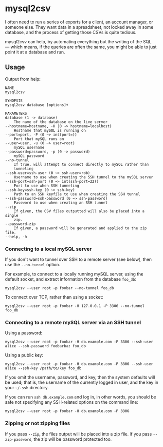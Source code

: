 # mysql2csv

I often need to run a series of exports for a client, an account
manager, or someone else. They want data in a spreadsheet, not locked
away in some database, and the process of getting those CSVs is quite
tedious.

mysql2csv can help, by automating everything but the writing of the SQL
— which means, if the queries are often the same, you might be able to
just point it at a database and run.

## Usage

Output from help:

	NAME
	mysql2csv

	SYNOPSIS
	mysql2csv database [options]+

	PARAMETERS
	database (1 -> database)
		The name of the database on the live server
	--hostname=hostname, -H (0 ~> hostname=localhost)
		Hostname that mySQL is running on
	--port=port, -P (0 ~> int(port=))
		Port that mySQL runs on
	--user=user, -u (0 ~> user=root)
		mySQL username
	--password=password, -p (0 -> password)
		mySQL password
	--no-tunnel
		If true, will attempt to connect directly to mySQL rather than
		tunneling
	--ssh-user=ssh-user (0 ~> ssh-user=rob)
		Username to use when creating the SSH tunnel to the mySQL server
	--ssh-port=ssh-port (0 ~> int(ssh-port=22))
		Port to use when SSH tunneling
	--ssh-key=ssh-key (0 ~> ssh-key)
		Path to an SSH keyfile to use when creating the SSH tunnel
	--ssh-password=ssh-password (0 ~> ssh-password)
		Password to use when creating an SSH tunnel
	--zip
		If given, the CSV files outputted will also be placed into a single
		zip.
	--password-zip
		If given, a password will be generated and applied to the zip file.
	--help, -h

### Connecting to a local mySQL server

If you don't want to tunnel over SSH to a remote server (see below),
then use the `--no-tunnel` option.

For example, to connect to a locally running mySQL server, using the
default socket, and extract information from the database `foo_db`:

	mysql2csv --user root -p foobar --no-tunnel foo_db

To connect over TCP, rather than using a socket:

	mysql2csv --user root -p foobar -H 127.0.0.1 -P 3306 --no-tunnel foo_db

### Connecting to a remote mySQL server via an SSH tunnel

Using a password:

	mysql2csv --user root -p foobar -H db.example.com -P 3306 --ssh-user alice --ssh-password foobarbaz foo_db

Using a public key:

	mysql2csv --user root -p foobar -H db.example.com -P 3306 --ssh-user alice --ssh-key /path/to/key foo_db

If you omit the username, password, and key, then the system defaults
will be used; that is, the username of the currently logged in user, and
the key in your `~/.ssh` directory.

If you can run `ssh db.example.com` and log in, in other words, you
should be safe not specifying any SSH-related options on the command
line:

	mysql2csv --user root -p foobar -H db.example.com -P 3306

### Zipping or not zipping files

If you pass `--zip`, the files output will be placed into a zip file. If
you pass `--zip-password`, the zip will be password protected too.
